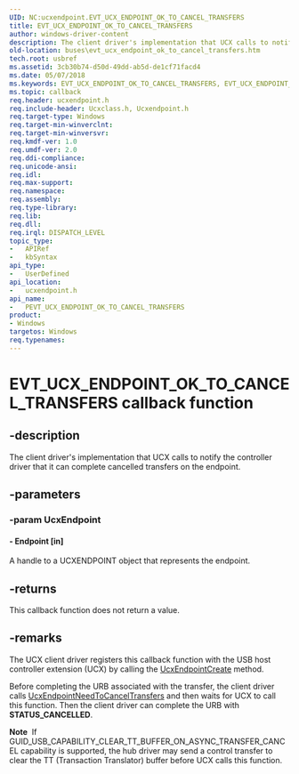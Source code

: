 ```yaml
---
UID: NC:ucxendpoint.EVT_UCX_ENDPOINT_OK_TO_CANCEL_TRANSFERS
title: EVT_UCX_ENDPOINT_OK_TO_CANCEL_TRANSFERS
author: windows-driver-content
description: The client driver's implementation that UCX calls to notify the controller driver that it can complete cancelled transfers on the endpoint.
old-location: buses\evt_ucx_endpoint_ok_to_cancel_transfers.htm
tech.root: usbref
ms.assetid: 3cb30b74-d50d-49dd-ab5d-de1cf71facd4
ms.date: 05/07/2018
ms.keywords: EVT_UCX_ENDPOINT_OK_TO_CANCEL_TRANSFERS, EVT_UCX_ENDPOINT_OK_TO_CANCEL_TRANSFERS callback, EvtUcxEndpointOkToCancelTransfers, EvtUcxEndpointOkToCancelTransfers callback function [Buses], PEVT_UCX_ENDPOINT_OK_TO_CANCEL_TRANSFERS, PEVT_UCX_ENDPOINT_OK_TO_CANCEL_TRANSFERS callback function pointer [Buses], buses.evt_ucx_endpoint_ok_to_cancel_transfers, ucxendpoint/EvtUcxEndpointOkToCancelTransfers
ms.topic: callback
req.header: ucxendpoint.h
req.include-header: Ucxclass.h, Ucxendpoint.h
req.target-type: Windows
req.target-min-winverclnt: 
req.target-min-winversvr: 
req.kmdf-ver: 1.0
req.umdf-ver: 2.0
req.ddi-compliance: 
req.unicode-ansi: 
req.idl: 
req.max-support: 
req.namespace: 
req.assembly: 
req.type-library: 
req.lib: 
req.dll: 
req.irql: DISPATCH_LEVEL
topic_type:
-	APIRef
-	kbSyntax
api_type:
-	UserDefined
api_location:
-	ucxendpoint.h
api_name:
-	PEVT_UCX_ENDPOINT_OK_TO_CANCEL_TRANSFERS
product:
- Windows
targetos: Windows
req.typenames: 
---
```


# EVT_UCX_ENDPOINT_OK_TO_CANCEL_TRANSFERS callback function


## -description


The client driver's implementation that UCX calls to notify the controller driver that it can complete cancelled transfers on the
    endpoint.


## -parameters




### -param UcxEndpoint








#### - Endpoint [in]

A handle to a UCXENDPOINT object that represents the endpoint.


## -returns



This callback function does not return a value.




## -remarks



The UCX client driver registers this callback function with the USB host controller extension (UCX) by calling the <a href="https://msdn.microsoft.com/library/windows/hardware/mt188039">UcxEndpointCreate</a>
 method.

Before completing the URB associated with the transfer, the client driver calls <a href="https://msdn.microsoft.com/library/windows/hardware/mt188042">UcxEndpointNeedToCancelTransfers</a>
and then waits for UCX to call this function. Then the client driver can complete the URB with <b>STATUS_CANCELLED</b>.

<div class="alert"><b>Note</b>  If GUID_USB_CAPABILITY_CLEAR_TT_BUFFER_ON_ASYNC_TRANSFER_CANCEL capability
    is supported, the hub driver may send a control transfer to
    clear the TT (Transaction Translator) buffer before UCX calls this function.</div>
<div> </div>


